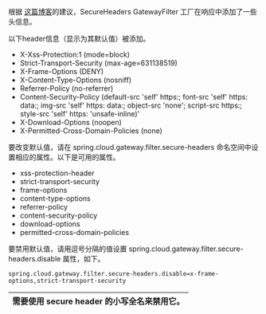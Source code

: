 根据 [这篇博客](https://blog.appcanary.com/2017/http-security-headers.html)的建议，SecureHeaders GatewayFilter 工厂在响应中添加了一些头信息。

以下header信息（显示为其默认值）被添加。

+ X-Xss-Protection:1 (mode=block)
+ Strict-Transport-Security (max-age=631138519)
+ X-Frame-Options (DENY)
+ X-Content-Type-Options (nosniff)
+ Referrer-Policy (no-referrer)
+ Content-Security-Policy (default-src 'self' https:; font-src 'self' https: data:; img-src 'self' https: data:; object-src 'none'; script-src https:; style-src 'self' https: 'unsafe-inline)'
+ X-Download-Options (noopen)
+ X-Permitted-Cross-Domain-Policies (none)

要改变默认值，请在 spring.cloud.gateway.filter.secure-headers 命名空间中设置相应的属性。以下是可用的属性。

+ xss-protection-header
+ strict-transport-security
+ frame-options
+ content-type-options
+ referrer-policy
+ content-security-policy
+ download-options
+ permitted-cross-domain-policies

要禁用默认值，请用逗号分隔的值设置 spring.cloud.gateway.filter.secure-headers.disable 属性，如下。



```plain
spring.cloud.gateway.filter.secure-headers.disable=x-frame-options,strict-transport-security
```



| 需要使用 secure header 的小写全名来禁用它。 |
| --- |


